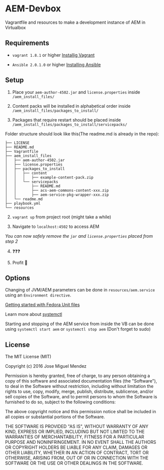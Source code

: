 # AEM-Devbox
Vagrantfile and resources to make a development instance of AEM in Virtualbox

## Requirements

* `vagrant 1.8.1` or higher [Installig Vagrant](https://www.vagrantup.com/docs/installation/)
  
* `Ansible 2.0.1.0` or higher  [Installing Ansible](http://docs.ansible.com/ansible/intro_installation.html)

## Setup

1. Place your `aem-author-4502.jar` and `license.properties` inside `/aem_install_files/`

2. Content packs will be installed in alphabetical order inside `/aem_install_files/packages_to_install/`

3. Packages that require restart should be placed inside `/aem_install_files/packages_to_install/servicepacks/`

  Folder structure should look like this(The readme.md is already in the repo):
  ```
  ├── LICENSE
  ├── README.md
  ├── Vagrantfile
  ├── aem_install_files
  │   ├── aem-author-4502.jar
  │   ├── license.properties
  │   ├── packages_to_install
  │   │   ├── content
  │   │   │   ├── example-content-pack.zip
  │   │   └── servicepacks
  │   │       ├── README.md
  │   │       ├── acs-aem-commons-content-xxx.zip
  │   │       ├── aem-service-pkg-wrapper-xxx.zip
  │   └── readme.md
  ├── playbook.yml
  └── resources
  ```
  
2. `vagrant up` from project root (might take a while)

3. Navigate to `localhost:4502` to access AEM

  *You can now safely remove the `jar` and `license.properties` placed from step 2*

4. :question::question::question:

5. Profit :rocket:

## Options

Changing of JVM/AEM parameters can be done in `resources/aem.service` using an `Environment directive`. 

[Getting started with Fedora Unit files](https://fedoramagazine.org/systemd-getting-a-grip-on-units/)

Learn more about [systemctl](https://www.freedesktop.org/software/systemd/man/systemctl.html)

Starting and stopping of the AEM service from inside the VB can be done using `systemctl start aem` or `systemctl stop aem` (Don't forget to sudo)

## License

The MIT License (MIT)

Copyright (c) 2016 Jose Miguel Mendez

Permission is hereby granted, free of charge, to any person obtaining a copy
of this software and associated documentation files (the "Software"), to deal
in the Software without restriction, including without limitation the rights
to use, copy, modify, merge, publish, distribute, sublicense, and/or sell
copies of the Software, and to permit persons to whom the Software is
furnished to do so, subject to the following conditions:

The above copyright notice and this permission notice shall be included in all
copies or substantial portions of the Software.

THE SOFTWARE IS PROVIDED "AS IS", WITHOUT WARRANTY OF ANY KIND, EXPRESS OR
IMPLIED, INCLUDING BUT NOT LIMITED TO THE WARRANTIES OF MERCHANTABILITY,
FITNESS FOR A PARTICULAR PURPOSE AND NONINFRINGEMENT. IN NO EVENT SHALL THE
AUTHORS OR COPYRIGHT HOLDERS BE LIABLE FOR ANY CLAIM, DAMAGES OR OTHER
LIABILITY, WHETHER IN AN ACTION OF CONTRACT, TORT OR OTHERWISE, ARISING FROM,
OUT OF OR IN CONNECTION WITH THE SOFTWARE OR THE USE OR OTHER DEALINGS IN THE
SOFTWARE.
